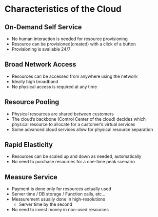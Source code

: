 # Characteristics of the Cloud

## On-Demand Self Service
- No human interaction is needed for resource provisioning
- Resource can be provisioned(created) with a click of a button
- Provisioning is available 24/7

## Broad Network Access
- Resources can be accessed from anywhere using the network
- Ideally high broadband
- No physical access is required at any time

## Resource Pooling
- Physical resources are shared between customers
- The cloud’s backbone (Control Center of the cloud) decides which physical resource to allocate for a customer’s virtual services
- Some advanced cloud services allow for physical resource separation

## Rapid Elasticity
- Resources can be scaled up and down as needed, automatically
- No need to purchase resources for a one-time peak scenario

## Measure Service
- Payment is done only for resources actually used
- Server time / DB storage / Function calls, etc…
- Measurement usually done in high-resolutions
    - Server time by the second
- No need to invest money in non-used resources
